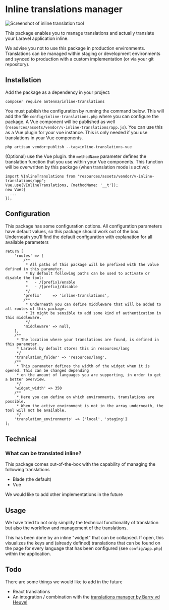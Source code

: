 # Inline translations manager

![Screenshot of inline translation tool][screenshot]

This package enables you to manage translations and actually translate your Laravel application inline.

We advise you not to use this package in production environments. Translations can be managed within staging or development environments and synced to production with a custom implementation (or via your git repository).


## Installation

Add the package as a dependency in your project:
```
composer require antenna/inline-translations
```

You must publish the configuration by running the command below. This will add the file `config/inline-translations.php` where you can configure the package. A Vue component will be published as well (`resources/assets/vendor/v-inline-translations/app.js`). You can use this as a Vue plugin for your vue instance. This is only needed if you use translations in your Vue components.
```
php artisan vendor:publish --tag=inline-translations-vue
```

(Optional) use the Vue plugin. the `methodName` parameter defines the translation function that you use within your Vue components. This function will be overwritten by this package (when translation mode is active):
```
import VInlineTranslations from "resources/assets/vendor/v-inline-translations/app";
Vue.use(VInlineTranslations, {methodName: '__t'});
new Vue({
  ...
});
```

## Configuration
This package has some configuration options. All configuration parameters have default values, so this package should work out of the box. Underneath you'll find the default configuration with explanation for all available parameters
```
return [
    'routes' => [
        /**
         * All paths of this package will be prefixed with the value defined in this parameter.
         * By default following paths can be used to activate or disable the tool:
         *   - /{prefix}/enable
         *   - /{prefix}/disable
         */
        'prefix'     => 'inline-translations',
        /**
         * Underneath you can define middleware that will be added to all routes of this package.
         * It might be sensible to add some kind of authentication in this middleware.
         */
        'middleware' => null,
    ],
    /**
     * The location where your translations are found, is defined in this parameter.
     * Laravel by default stores this in resources/lang
     */
    'translation_folder' => 'resources/lang',
    /**
     * This parameter defines the width of the widget when it is opened. This can be changed depending
     * on the amount of languages you are supporting, in order to get a better overview.
     */
    'widget_width' => 350
    /**
     * Here you can define on which environments, translations are possible.
     * When the active environment is not in the array underneath, the tool will not be available.
     */
    'translation_environments' => ['local', 'staging']
];
```

## Technical

### What can be translated inline?
This package comes out-of-the-box with the capability of managing the following translations

* Blade (the default)
* Vue

We would like to add other implementations in the future


## Usage

We have tried to not only simplify the technical functionality of translation but also the workflow and management of the
translations.

This has been done by an inline "widget" that can be collapsed. If open, this visualizes the keys and (already defined) translations that can be found
on the page for every language that has been configured (see `config/app.php`) within the application.


## Todo

There are some things we would like to add in the future

* React translations
* An integration / combination with the [translations manager by Barry vd Heuvel](https://github.com/barryvdh/laravel-translation-manager)


[screenshot]: https://i.ibb.co/s5P23Ft/screely-1592219274102.png "Translator screenshot"
